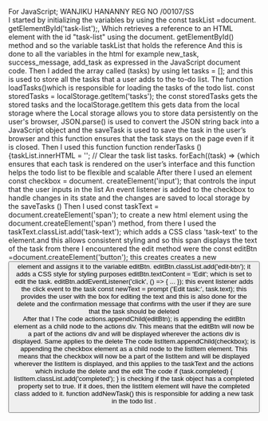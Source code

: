 For JavaScript;
WANJIKU HANANNY 
REG NO /00107/SS    
I started by initializing the variables by using the const taskList =document. getElementById('task-list');, Which retrieves a reference to an HTML element with the id "task-list" using the document. getElementById() method and so the variable taskList that holds the reference
And this is done to all the variables in the html for example new_task, success_message, add_task as expressed in the JavaScript document code.
 Then I added the array called (tasks) by using let tasks = []; and this is used to store all the tasks that a user adds to the to-do list.
The function loadTasks()which is responsible for loading the tasks of the todo list.
const storedTasks = localStorage.getItem('tasks'); the const storedTasks gets the stored tasks and the localStorage.getItem this gets data from the local storage where the Local storage allows you to store data persistently on the user's browser, JSON.parse() is used to convert the JSON string back into a JavaScript object and the saveTask is used to save the task in the user’s browser and this function ensures that the task stays on the page even if it is closed.
Then I used this function function renderTasks () {taskList.innerHTML = ''; // Clear the task list tasks. forEach((task) => {which ensures that each task is rendered on the user’s interface and this function helps the todo list to be flexible and scalable 
After there I used an element const checkbox = document. createElement('input'); that controls the input that the user inputs in the list
An event listener is added to the checkbox to handle changes in its state and the changes are saved to local storage by the saveTasks () 
Then I used const taskText = document.createElement('span'); to create a new html element using the document.createElement('span') method, from there I used the taskText.classList.add('task-text'); which adds a CSS class 'task-text' to the <span> element.and this allows consistent styling and so this span displays the text of the task from there I encountered the edit method were the  const editBtn =document.createElement('button'); this creates creates a new <button> element and assigns it to the variable editBtn.     editBtn.classList.add('edit-btn'); it adds a CSS style for styling purposes
editBtn.textContent = 'Edit'; which is set to edit the task.  editBtn.addEventListener('click', () => { ... }); this event listener adds the click event to the task const newText = prompt ('Edit task:', task.text); this provides the user with the box for editing the text and this is also done for the delete and the confirmation message that confirms with the user if they are sure that the task should be deleted  
After that I The code actions.appendChild(editBtn); is appending the editBtn element as a child node to the actions div. This means that the editBtn will now be a part of the actions div and will be displayed wherever the actions div is displayed. Same applies to the delete 
The code listItem.appendChild(checkbox); is appending the checkbox element as a child node to the listItem element. This means that the checkbox will now be a part of the listItem and will be displayed wherever the listItem is displayed, and this applies to the taskText and the actions which include the delete and the edit
The code if (task.completed) { listItem.classList.add('completed'); } is checking if the task object has a completed property set to true. If it does, then the listItem element will have the completed class added to it.
function addNewTask() this is responsible for adding a new task in the todo list . 
